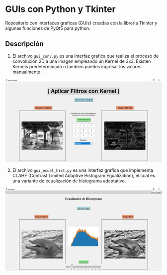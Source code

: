 # GUIs con Python y Tkinter

Repositorio con interfaces graficas (GUIs) creadas con la libreria Tkinter y algunas funciones de PyQt5 para python.

## Descripción

1. El archivo `gui_conv.py` es una interfaz grafica que realiza el proceso de convolución 2D a una imagen empleando un Kernel de 3x3. Existen Kernels predeterminado o tambien puedes ingresar los valores manualmente.

![conv](https://github.com/Ricardo-OB/GUIs-python/blob/master/imgs/img_1.png)

2. El archivo `gui_ecual_hist.py` es una interfaz grafica que implementa CLAHE (Contrast Limited Adaptive Histogram Equalization), el cual es una variante de ecualización de histograma adaptativo.

![hist](https://github.com/Ricardo-OB/GUIs-python/blob/master/imgs/img_2.png)
